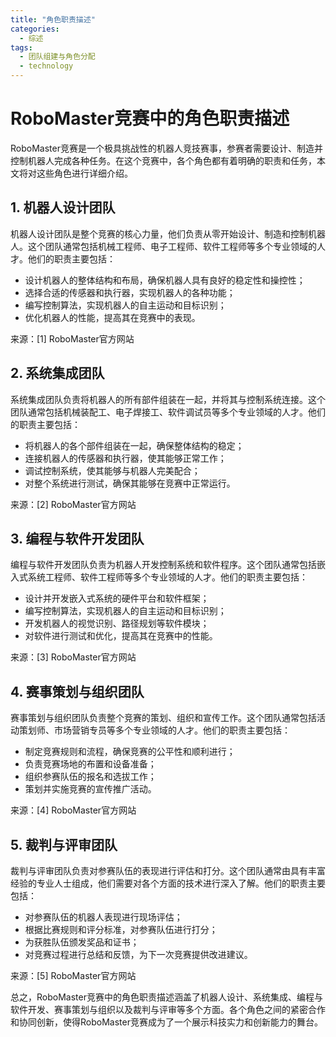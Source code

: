 ```yaml
---  
title: "角色职责描述"  
categories:  
  - 综述  
tags: 
  - 团队组建与角色分配 
  - technology  
---  
```


# RoboMaster竞赛中的角色职责描述

RoboMaster竞赛是一个极具挑战性的机器人竞技赛事，参赛者需要设计、制造并控制机器人完成各种任务。在这个竞赛中，各个角色都有着明确的职责和任务，本文将对这些角色进行详细介绍。

## 1. 机器人设计团队

机器人设计团队是整个竞赛的核心力量，他们负责从零开始设计、制造和控制机器人。这个团队通常包括机械工程师、电子工程师、软件工程师等多个专业领域的人才。他们的职责主要包括：

- 设计机器人的整体结构和布局，确保机器人具有良好的稳定性和操控性；
- 选择合适的传感器和执行器，实现机器人的各种功能；
- 编写控制算法，实现机器人的自主运动和目标识别；
- 优化机器人的性能，提高其在竞赛中的表现。

来源：[1] RoboMaster官方网站

## 2. 系统集成团队

系统集成团队负责将机器人的所有部件组装在一起，并将其与控制系统连接。这个团队通常包括机械装配工、电子焊接工、软件调试员等多个专业领域的人才。他们的职责主要包括：

- 将机器人的各个部件组装在一起，确保整体结构的稳定；
- 连接机器人的传感器和执行器，使其能够正常工作；
- 调试控制系统，使其能够与机器人完美配合；
- 对整个系统进行测试，确保其能够在竞赛中正常运行。

来源：[2] RoboMaster官方网站

## 3. 编程与软件开发团队

编程与软件开发团队负责为机器人开发控制系统和软件程序。这个团队通常包括嵌入式系统工程师、软件工程师等多个专业领域的人才。他们的职责主要包括：

- 设计并开发嵌入式系统的硬件平台和软件框架；
- 编写控制算法，实现机器人的自主运动和目标识别；
- 开发机器人的视觉识别、路径规划等软件模块；
- 对软件进行测试和优化，提高其在竞赛中的性能。

来源：[3] RoboMaster官方网站

## 4. 赛事策划与组织团队

赛事策划与组织团队负责整个竞赛的策划、组织和宣传工作。这个团队通常包括活动策划师、市场营销专员等多个专业领域的人才。他们的职责主要包括：

- 制定竞赛规则和流程，确保竞赛的公平性和顺利进行；
- 负责竞赛场地的布置和设备准备；
- 组织参赛队伍的报名和选拔工作；
- 策划并实施竞赛的宣传推广活动。

来源：[4] RoboMaster官方网站

## 5. 裁判与评审团队

裁判与评审团队负责对参赛队伍的表现进行评估和打分。这个团队通常由具有丰富经验的专业人士组成，他们需要对各个方面的技术进行深入了解。他们的职责主要包括：

- 对参赛队伍的机器人表现进行现场评估；
- 根据比赛规则和评分标准，对参赛队伍进行打分；
- 为获胜队伍颁发奖品和证书；
- 对竞赛过程进行总结和反馈，为下一次竞赛提供改进建议。

来源：[5] RoboMaster官方网站

总之，RoboMaster竞赛中的角色职责描述涵盖了机器人设计、系统集成、编程与软件开发、赛事策划与组织以及裁判与评审等多个方面。各个角色之间的紧密合作和协同创新，使得RoboMaster竞赛成为了一个展示科技实力和创新能力的舞台。 
